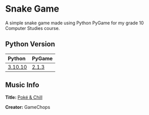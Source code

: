 # Snake Game
A simple snake game made using Python PyGame for my grade 10 Computer Studies course.

## Python Version
| **Python** | **PyGame** |
|:-|-|
| [3.10.10](https://www.python.org/downloads/release/python-31010/) | [2.1.3](https://github.com/pygame/pygame/releases/tag/2.1.3) |

## Music Info
**Title:** [Poké & Chill](https://www.youtube.com/watch?v=2DVpys50LVE)

**Creator:** GameChops
